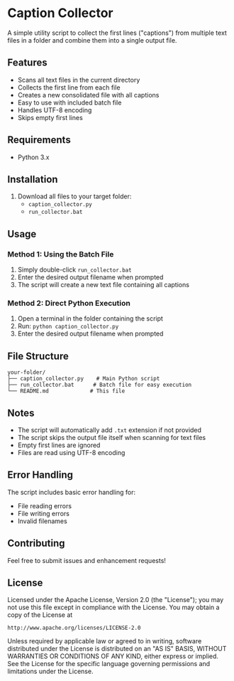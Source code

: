 # Caption Collector

A simple utility script to collect the first lines ("captions") from multiple text files in a folder and combine them into a single output file.

## Features

- Scans all text files in the current directory
- Collects the first line from each file
- Creates a new consolidated file with all captions
- Easy to use with included batch file
- Handles UTF-8 encoding
- Skips empty first lines

## Requirements

- Python 3.x

## Installation

1. Download all files to your target folder:
   - `caption_collector.py`
   - `run_collector.bat`

## Usage

### Method 1: Using the Batch File
1. Simply double-click `run_collector.bat`
2. Enter the desired output filename when prompted
3. The script will create a new text file containing all captions

### Method 2: Direct Python Execution
1. Open a terminal in the folder containing the script
2. Run: `python caption_collector.py`
3. Enter the desired output filename when prompted

## File Structure

```
your-folder/
├── caption_collector.py    # Main Python script
├── run_collector.bat      # Batch file for easy execution
└── README.md             # This file
```

## Notes

- The script will automatically add `.txt` extension if not provided
- The script skips the output file itself when scanning for text files
- Empty first lines are ignored
- Files are read using UTF-8 encoding

## Error Handling

The script includes basic error handling for:
- File reading errors
- File writing errors
- Invalid filenames

## Contributing

Feel free to submit issues and enhancement requests!

## License

Licensed under the Apache License, Version 2.0 (the "License");
you may not use this file except in compliance with the License.
You may obtain a copy of the License at

    http://www.apache.org/licenses/LICENSE-2.0

Unless required by applicable law or agreed to in writing, software
distributed under the License is distributed on an "AS IS" BASIS,
WITHOUT WARRANTIES OR CONDITIONS OF ANY KIND, either express or implied.
See the License for the specific language governing permissions and
limitations under the License.
